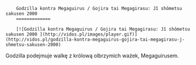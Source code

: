 
        Godzilla kontra Megaguirus / Gojira tai Megagirasu: Jî shômetsu sakusen 2000 
        =============
        
        [![Godzilla kontra Megaguirus / Gojira tai Megagirasu: Jî shômetsu sakusen 2000 ](http://vidos.pl/images/player.gif)](http://vidos.pl/godzilla-kontra-megaguirus-gojira-tai-megagirasu-j-shmetsu-sakusen-2000)
        
        
 Godzilla podejmuje walkę z królową olbrzymich ważek, Megaguirusem.
    